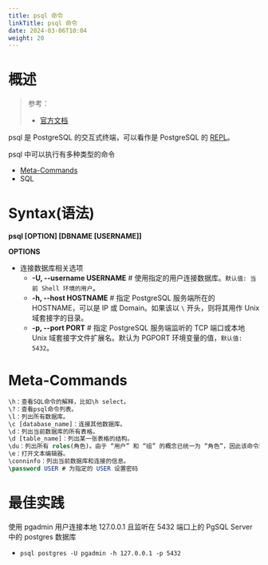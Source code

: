 ```yaml
---
title: psql 命令
linkTitle: psql 命令
date: 2024-03-06T10:04
weight: 20
---
```



# 概述

> 参考：
> 
> - [官方文档](https://www.postgresql.org/docs/current/app-psql.html)

psql 是 PostgreSQL 的交互式终端，可以看作是 PostgreSQL 的 [REPL](docs/2.编程/Programming%20environment/REPL.md)。

psql 中可以执行有多种类型的命令

- [Meta-Commands](#Meta-Commands)
- SQL

# Syntax(语法)

**psql \[OPTION] \[DBNAME \[USERNAME]]**

**OPTIONS**

- 连接数据库相关选项
  - **-U, --username USERNAME** # 使用指定的用户连接数据库。`默认值: 当前 Shell 环境的用户`。
  - **-h, --host HOSTNAME** # 指定 PostgreSQL 服务端所在的 HOSTNAME，可以是 IP 或 Domain。如果该以 `\` 开头，则将其用作 Unix 域套接字的目录。
  - **-p, --port PORT** # 指定 PostgreSQL 服务端监听的 TCP 端口或本地 Unix 域套接字文件扩展名。默认为 PGPORT 环境变量的值，`默认值: 5432`。

# Meta-Commands

```sql
\h：查看SQL命令的解释，比如\h select。
\?：查看psql命令列表。
\l：列出所有数据库。
\c [database_name]：连接其他数据库。
\d：列出当前数据库的所有表格。
\d [table_name]：列出某一张表格的结构。
\du：列出所有 roles(角色)。由于 “用户” 和 “组” 的概念已统一为 “角色”，因此该命令现在相当于 \dg。
\e：打开文本编辑器。
\conninfo：列出当前数据库和连接的信息。
\password USER # 为指定的 USER 设置密码
```

# 最佳实践

使用 pgadmin 用户连接本地 127.0.0.1 且监听在 5432 端口上的 PgSQL Server 中的 postgres 数据库

- `psql postgres -U pgadmin -h 127.0.0.1 -p 5432`


